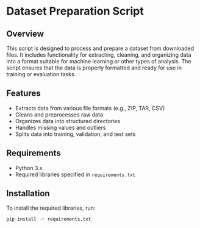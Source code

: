 # Dataset Preparation Script

## Overview

This script is designed to process and prepare a dataset from downloaded files. It includes functionality for extracting, cleaning, and organizing data into a format suitable for machine learning or other types of analysis. The script ensures that the data is properly formatted and ready for use in training or evaluation tasks.

## Features

- Extracts data from various file formats (e.g., ZIP, TAR, CSV)
- Cleans and preprocesses raw data
- Organizes data into structured directories
- Handles missing values and outliers
- Splits data into training, validation, and test sets

## Requirements

- Python 3.x
- Required libraries specified in `requirements.txt`

## Installation

To install the required libraries, run:

```sh
pip install -r requirements.txt
